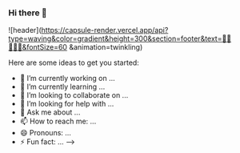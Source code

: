### Hi there 👋
![header](https://capsule-render.vercel.app/api?type=waving&color=gradient&height=300&section=footer&text=🌊🌊🏄🏻‍♀&fontSize=60 &animation=twinkling)

Here are some ideas to get you started:




- 🔭 I’m currently working on ...
- 🌱 I’m currently learning ...
- 👯 I’m looking to collaborate on ...
- 🤔 I’m looking for help with ...
- 💬 Ask me about ...
- 📫 How to reach me: ...
- 😄 Pronouns: ...
- ⚡ Fun fact: ...
-->
